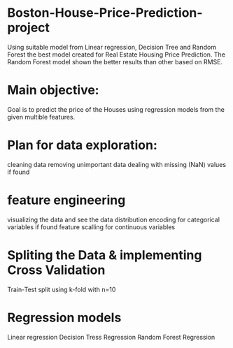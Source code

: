 # Boston-House-Price-Prediction-project
Using suitable model from Linear regression, Decision Tree and Random Forest the best model created for Real Estate Housing Price Prediction. The Random Forest model shown the better results than other based on RMSE.

# Main objective:
Goal is to predict the price of the Houses using regression models from the given multible features.

# Plan for data exploration:
cleaning data removing unimportant data dealing with missing (NaN) values if found

# feature engineering
visualizing the data and see the data distribution encoding for categorical variables if found feature scalling for continuous variables

# Spliting the Data & implementing Cross Validation
Train-Test split using k-fold with n=10

# Regression models
Linear regression Decision Tress Regression Random Forest Regression
